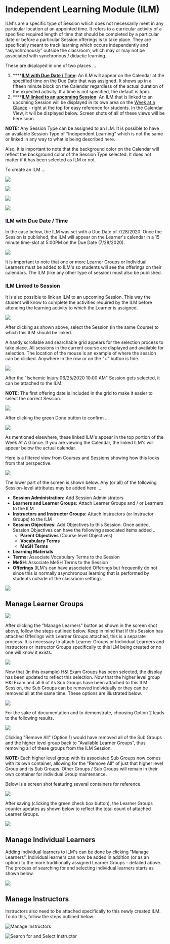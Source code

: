 # Independent Learning Module \(ILM\)

ILM's are a specific type of Session which does not necessarily meet in any particular location at an appointed time. It refers to a curricular activity of a specified required length of time that should be completed by a particular date or before a particular Session offerings is to take place. They are specifically meant to track learning which occurs independently and “asynchronously” outside the classroom, which may or may not be associated with synchronous / didactic learning. 

These are displayed in one of two places ...

1. \*\*\*\*[**ILM with Due Date / Time**](https://iliosproject.gitbook.io/ilios-user-guide/courses-and-sessions/sessions/independent-learning-module-ilm#ilm-with-due-date-time)**:** An ILM will appear on the Calendar at the specified time on the Due Date that was assigned. It shows up in a fifteen minute block on the Calendar regardless of the actual duration of the expected activity. If a time is not specified, the default is 5pm.
2. \*\*\*\*[**ILM linked to an upcoming Session**](https://iliosproject.gitbook.io/ilios-user-guide/courses-and-sessions/sessions/independent-learning-module-ilm#ilm-linked-to-session): An ILM that is linked to an upcoming Session will be displayed in its own area on the [Week at a Glance](https://iliosproject.gitbook.io/ilios-user-guide/dashboard/week-at-a-glance) - right at the top for easy reference for students. In the Calendar View, it will be displayed below. Screen shots of all of these views will be here soon.

**NOTE:** Any Session Type can be assigned to an ILM. It is possible to have an available Session Type of "Independent Learning" which is not the same or linked in any way to what is being described here.

Also, it is important to note that the background color on the Calendar will reflect the background color of the Session Type selected. It does not matter if it has been selected as ILM or not.

To create an ILM ...

![](../../.gitbook/assets/fndcrs1.png)

![](../../.gitbook/assets/fndcrs2.png)

![](../../.gitbook/assets/fndcrs3.png)

![](../../.gitbook/assets/fndcrs4.png)

### ILM with Due Date / Time

In the case below, the ILM was set with a Due Date of 7/28/2020. Once the Session is published, the ILM will appear on the Learner's calendar in a 15 minute time-slot at 5:00PM on the Due Date \(7/28/2020\).

![](../../.gitbook/assets/fndcrs5.png)

It is important to note that one or more Learner Groups or Individual Learners must be added to ILM's so students will see the offerings on their calendars. The ILM \(like any other type of session\) must also be published.

### ILM Linked to Session

It is also possible to link an ILM to an upcoming Session. This way the student will know to complete the activities required by the ILM before attending the learning activity to which the Learner is assigned.

![](../../.gitbook/assets/ilm_screen1.png)

After clicking as shown above, select the Session \(in the same Course\) to which this ILM should be linked.

A handy scrollable and searchable grid appears for the selection process to take place. All sessions in the current course are displayed and available for selection. The location of the mouse is an example of where the session can be clicked. Anywhere in the row or on the "+" button is fine.

![](../../.gitbook/assets/ilm_screen2.png)

After the "Ischemic Injury 06/25/2020 10:00 AM" Session gets selected, it can be attached to the ILM. 

**NOTE**: The first offering date is included in the grid to make it easier to select the correct Session.

![](../../.gitbook/assets/ilm_screen3.png)

After clicking the green Done button to confirm ...

![](../../.gitbook/assets/ilm_screen4.png)

As mentioned elsewhere, these linked ILM's appear in the top portion of the Week At A Glance. If you are viewing the Calendar, the linked ILM's will appear below the actual calendar. 

Here is a filtered view from Courses and Sessions showing how this looks from that perspective.

![](../../.gitbook/assets/ilm_screen5.png)

The lower part of the screen is shown below. Any \(or all\) of the following Session-level attributes may be added here ...

* **Session Administration:** Add Session Administrators
* **Learners and Learner Groups:** Attach Learner Groups and / or Learners to the ILM
* **Instructors and Instructor Groups:** Attach Instructors \(or Instructor Groups\) to the ILM
* **Session Objectives:** Add Objectives to this Session. Once added, Session Objectives can have the following associated items added ...
  * **Parent Objectives** \(Course level Objectives\)
  * **Vocabulary Terms** 
  * **MeSH Terms**
* **Learning Materials**
* **Terms:** Associate Vocabulary Terms to the Session
* **MeSH**: Associate MeSH Terms to the Session
* **Offerings** \(ILM's can have associated Offerings but frequently do not since this is normally asynchronous learning that is performed by students outside of the classroom setting\).

![](../../.gitbook/assets/ilm_screen6.png)

## Manage Learner Groups

![](../../.gitbook/assets/ilm_indiv1.png)

After clicking the "Manage Learners" button as shown in the screen shot above, follow the steps outlined below. Keep in mind that if this Session has attached Offerings with Learner Groups attached, this is a separate process. It is necessary to attach Learner Groups or Individual Learners and Instructors or Instructor Groups specifically to this ILM being created or no one will know it exists.

![](../../.gitbook/assets/rw_ilm7.png)

Now that \(in this example\) H&I Exam Groups has been selected, the display has been updated to reflect this selection. Now that the higher level group H&I Exam and all 6 of its Sub Groups have been attached to this ILM Session, the Sub Groups can be removed individually or they can be removed all at the same time. These options are illustrated below.

![](../../.gitbook/assets/rw_ilm8.png)

For the sake of documentation and to demonstrate, choosing Option 2 leads to the following results.

![](../../.gitbook/assets/rw_ilm9.png)

Clicking "Remove All" \(Option 1\) would have removed all of the Sub Groups and the higher level group back to "Available Learner Groups", thus removing all of these groups from the ILM Session.

**NOTE:** Each higher level group with its associated Sub Groups now comes with its own container, allowing for the "Remove All" of just that higher level Group and its Sub Groups. Other Groups / Sub Groups will remain in their own container for individual Group maintenance.

Below is a screen shot featuring several containers for reference.

![](../../.gitbook/assets/rw_ilm10.png)

After saving \(clicking the green check box button\), the Learner Groups counter updates as shown below to reflect the total count of attached Learner Groups.

![](../../.gitbook/assets/rw_ilm11.png)

## Manage Individual Learners

Adding individual learners to ILM's can be done by clicking "Manage Learners". Individual learners can now be added in addition \(or as an option\) to the more traditionally assigned Learner Groups - detailed above. The process of searching for and selecting individual learners starts as shown below. 

![](../../.gitbook/assets/sel_lrnrs1.png)

## Manage Instructors

Instructors also need to be attached specifically to this newly created ILM. To do this, follow the steps outlined below.

![Manage Instructors](../../.gitbook/assets/rw_ilm12.png)

![Search for and Select Instructor](../../.gitbook/assets/rw_ilm13.png)





